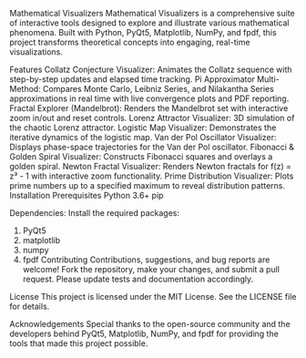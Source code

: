 Mathematical Visualizers
Mathematical Visualizers is a comprehensive suite of interactive tools designed to explore and illustrate various mathematical phenomena. Built with Python, PyQt5, Matplotlib, NumPy, and fpdf, this project transforms theoretical concepts into engaging, real-time visualizations.

Features
Collatz Conjecture Visualizer: Animates the Collatz sequence with step-by-step updates and elapsed time tracking.
Pi Approximator Multi-Method: Compares Monte Carlo, Leibniz Series, and Nilakantha Series approximations in real time with live convergence plots and PDF reporting.
Fractal Explorer (Mandelbrot): Renders the Mandelbrot set with interactive zoom in/out and reset controls.
Lorenz Attractor Visualizer: 3D simulation of the chaotic Lorenz attractor.
Logistic Map Visualizer: Demonstrates the iterative dynamics of the logistic map.
Van der Pol Oscillator Visualizer: Displays phase-space trajectories for the Van der Pol oscillator.
Fibonacci & Golden Spiral Visualizer: Constructs Fibonacci squares and overlays a golden spiral.
Newton Fractal Visualizer: Renders Newton fractals for f(z) = z³ - 1 with interactive zoom functionality.
Prime Distribution Visualizer: Plots prime numbers up to a specified maximum to reveal distribution patterns.
Installation
Prerequisites
Python 3.6+
pip

Dependencies:
Install the required packages:
1. PyQt5
2. matplotlib
3. numpy
4. fpdf
Contributing
Contributions, suggestions, and bug reports are welcome! Fork the repository, make your changes, and submit a pull request. Please update tests and documentation accordingly.

License
This project is licensed under the MIT License. See the LICENSE file for details.

Acknowledgements
Special thanks to the open-source community and the developers behind PyQt5, Matplotlib, NumPy, and fpdf for providing the tools that made this project possible.



